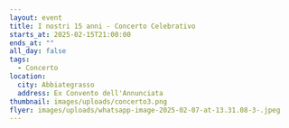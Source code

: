 ```yaml
---
layout: event
title: I nostri 15 anni - Concerto Celebrativo
starts_at: 2025-02-15T21:00:00
ends_at: ""
all_day: false
tags:
  - Concerto
location:
  city: Abbiategrasso
  address: Ex Convento dell'Annunciata
thumbnail: images/uploads/concerto3.png
flyer: images/uploads/whatsapp-image-2025-02-07-at-13.31.08-3-.jpeg
---
```

